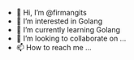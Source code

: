 - 👋 Hi, I’m @firmangits
- 👀 I’m interested in Golang
- 🌱 I’m currently learning Golang
- 💞️ I’m looking to collaborate on ...
- 📫 How to reach me ...

<!---
firmangits/firmangits is a ✨ special ✨ repository because its `README.md` (this file) appears on your GitHub profile.
You can click the Preview link to take a look at your changes.
--->
